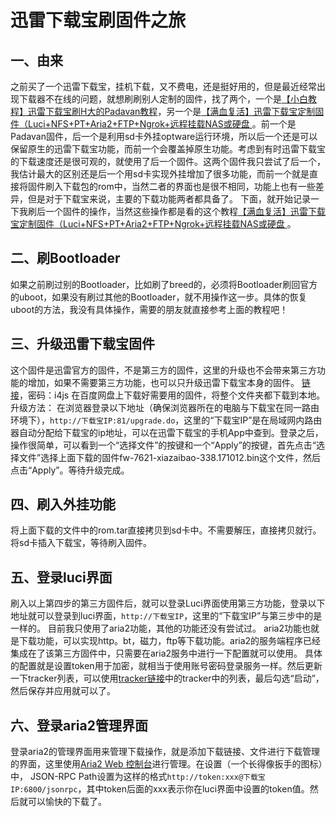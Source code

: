 # 迅雷下载宝刷固件之旅

## 一、由来
之前买了一个迅雷下载宝，挂机下载，又不费电，还是挺好用的，但是最近经常出现下载器不在线的问题，就想刷刷别人定制的固件，找了两个，一个是[【小白教程】迅雷下载宝刷H大的Padavan教程](http://www.right.com.cn/forum/thread-200183-1-1.html)，另一个是[【满血复活】迅雷下载宝定制固件（Luci+NFS+PT+Aria2+FTP+Ngrok+远程挂载NAS或硬盘 ](http://www.right.com.cn/forum/forum.php?mod=viewthread&tid=186873&page=1&authorid=307731)。前一个是Padavan固件，后一个是利用sd卡外挂optware运行环境，所以后一个还是可以保留原生的迅雷下载宝功能，而前一个会覆盖掉原生功能。考虑到有时迅雷下载宝的下载速度还是很可观的，就使用了后一个固件。这两个固件我只尝试了后一个，我估计最大的区别还是后一个用sd卡实现外挂增加了很多功能，而前一个就是直接将固件刷入下载包的rom中，当然二者的界面也是很不相同，功能上也有一些差异，但是对于下载宝来说，主要的下载功能两者都具备了。
下面，就开始记录一下我刷后一个固件的操作，当然这些操作都是看的这个教程[【满血复活】迅雷下载宝定制固件（Luci+NFS+PT+Aria2+FTP+Ngrok+远程挂载NAS或硬盘 ](http://www.right.com.cn/forum/forum.php?mod=viewthread&tid=186873&page=1&authorid=307731)。

## 二、刷Bootloader
如果之前刷过别的Bootloader，比如刷了breed的，必须将Bootloader刷回官方的uboot，如果没有刷过其他的Bootloader，就不用操作这一步。具体的恢复uboot的方法，我没有具体操作，需要的朋友就直接参考上面的教程吧！

## 三、升级迅雷下载宝固件
这个固件是迅雷官方的固件，不是第三方的固件，这里的升级也不会带来第三方功能的增加，如果不需要第三方功能，也可以只升级迅雷下载宝本身的固件。
[链接](https://pan.baidu.com/s/1pNokoKb)，密码：i4js
在百度网盘上下载好需要用的固件，将整个文件夹都下载到本地。
升级方法：
在浏览器登录以下地址（确保浏览器所在的电脑与下载宝在同一路由环境下），`http://下载宝IP:81/upgrade.do`，这里的“下载宝IP”是在局域网内路由器自动分配给下载宝的ip地址，可以在迅雷下载宝的手机App中查到。登录之后，操作很简单，可以看到一个“选择文件”的按键和一个“Apply”的按键，首先点击“选择文件”选择上面下载的固件fw-7621-xiazaibao-338.171012.bin这个文件，然后点击“Apply”。等待升级完成。

## 四、刷入外挂功能
将上面下载的文件中的rom.tar直接拷贝到sd卡中。不需要解压，直接拷贝就行。将sd卡插入下载宝，等待刷入固件。

## 五、登录luci界面
刷入以上第四步的第三方固件后，就可以登录Luci界面使用第三方功能，登录以下地址就可以登录到luci界面，`http://下载宝IP`，这里的“下载宝IP”与第三步中的是一样的。
目前我只使用了aria2功能，其他的功能还没有尝试过。
aria2功能也就是下载功能，可以实现http。bt，磁力，ftp等下载功能。aria2的服务端程序已经集成在了该第三方固件中，只需要在aria2服务中进行一下配置就可以使用。
具体的配置就是设置token用于加密，就相当于使用账号密码登录服务一样。然后更新一下tracker列表，可以使用[tracker链接](https://github.com/ngosang/trackerslist)中的tracker中的列表，最后勾选“启动”，然后保存并应用就可以了。

## 六、登录aria2管理界面
登录aria2的管理界面用来管理下载操作，就是添加下载链接、文件进行下载管理的界面，这里使用[Aria2 Web 控制台](http://aria2c.com/)进行管理。在设置（一个长得像扳手的图标）中，
JSON-RPC Path设置为这样的格式`http://token:xxx@下载宝IP:6800/jsonrpc`，其中token后面的xxx表示你在luci界面中设置的token值。然后就可以愉快的下载了。
